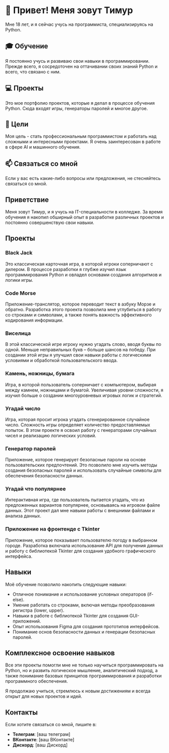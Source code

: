 # 👋 Привет! Меня зовут Тимур 
 Мне 18 лет, и я сейчас учусь на программиста, специализируясь на Python. 

 ## 🎓 Обучение 
 Я постоянно учусь и развиваю свои навыки в программировании. Прежде всего, я сосредоточен на оттачивании своих знаний Python и всего, что связано с ним. 

 ## 💻 Проекты 
 Это мое портфолио проектов, которые я делал в процессе обучения Python. Сюда входят игры, генераторы паролей и многое другое. 

 ## 🌱 Цели 
 Моя цель - стать профессиональным программистом и работать над сложными и интересными проектами. Я очень заинтересован в работе в сфере AI и машинного обучения. 

 ## 📫 Связаться со мной 
 Если у вас есть какие-либо вопросы или предложения, не стесняйтесь связаться со мной. 

 ## Приветствие
Меня зовут Тимур, и я учусь на IT-специальности в колледже. За время обучения я накопил обширный опыт в разработке различных проектов и постоянно совершенствую свои навыки.

## Проекты

### Black Jack
Это классическая карточная игра, в которой игроки соперничают с дилером. В процессе разработки я глубже изучил язык программирования Python и овладел основами создания алгоритмов и логики игры.

### Code Morse
Приложение-транслятор, которое переводит текст в азбуку Морзе и обратно. Разработка этого проекта позволила мне углубиться в работу со строками и символами, а также понять важность эффективного кодирования информации.

### Виселица
В этой классической игре игроку нужно угадать слово, вводя буквы по одной. Меньше неправильных букв – больше шансов на победу. При создании этой игры я улучшил свои навыки работы с логическими условиями и обработкой пользовательского ввода.

### Камень, ножницы, бумага
Игра, в которой пользователь соперничает с компьютером, выбирая между камнем, ножницами и бумагой. Увеличивая уровни сложности, я изучил больше о создании многоуровневых игровых логик и стратегий.

### Угадай число
Игра, которая просит игрока угадать сгенерированное случайное число. Сложность игры определяет количество предоставляемых попыток. В этом проекте я освоил работу с генераторами случайных чисел и реализацию логических условий.

### Генератор паролей
Приложение, которое генерирует безопасные пароли на основе пользовательских предпочтений. Это позволило мне изучить методы создания безопасных паролей и использовать случайные символы для обеспечения безопасности данных.

### Угадай что популярнее
Интерактивная игра, где пользователь пытается угадать, что из предложенных вариантов популярнее, основываясь на игровом файле данных. Этот проект дал мне навыки работы с внешними файлами и анализа данных.

### Приложение на фронтенде с Tkinter
Приложение, которое показывает пользователю погоду в выбранном городе. Разработка включала использование API для получения данных и работу с библиотекой Tkinter для создания удобного графического интерфейса.

## Навыки
Моё обучение позволило накопить следующие навыки:
- Отличное понимание и использование условных операторов (if-else).
- Умение работать со строками, включая методы преобразования регистра (lower, upper).
- Навыки в работе с библиотекой Tkinter для создания GUI-приложений.
- Опыт использования Figma для создания прототипов интерфейсов.
- Понимание основ безопасности данных и генерации безопасных паролей.

## Комплексное освоение навыков
Все эти проекты помогли мне не только научиться программировать на Python, но и развить логическое мышление, аналитический подход, а также понимание базовых принципов программирования и разработки программного обеспечения.

Я продолжаю учиться, стремлюсь к новым достижениям и всегда открыт для новых проектов и идей.

## Контакты
Если хотите связаться со мной, пишите в:
- **Телеграм**: [ваш телеграм]
- **ВКонтакте**: [ваш ВКонтакте]
- **Дискорд**: [ваш Дискорд]

